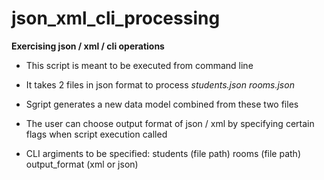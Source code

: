 # json_xml_cli_processing
**Exercising json / xml / cli operations**

- This script is meant to be executed from command line
- It takes 2 files in json format to process
_students.json_
_rooms.json_
- Sgript generates a new data model combined from these two files
- The user can choose output format of json / xml by specifying certain flags when script execution called

- CLI argiments to be specified:
students (file path)
rooms (file path)
output_format (xml or json)

